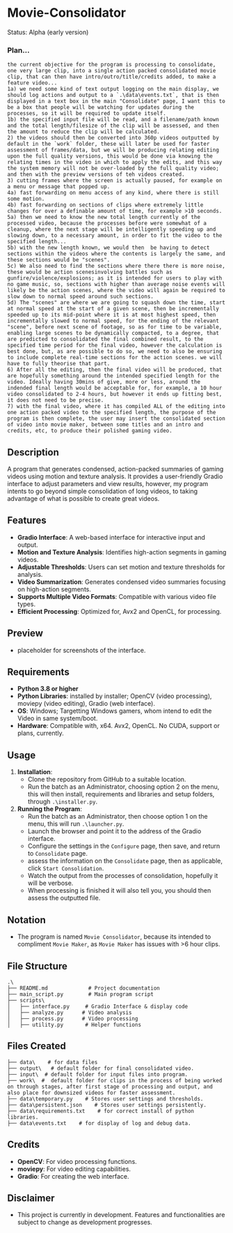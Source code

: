 # Movie-Consolidator
Status: Alpha (early version)

### Plan...
```
the current objective for the program is processing to consolidate, one very large clip, into a single action packed consolidated movie clip, that can then have intro/outro/title/credits added, to make a feature video...
1a) we need some kind of text output logging on the main display, we should log actions and output to a `.\data\events.txt`, that is then displayed in a text box in the main "Consolidate" page, I want this to be a box that people will be watching for updates during the processes, so it will be required to update itself.
1b) the specified input file will be read, and a filename/path known and the total length/filesize of the clip will be assessed, and then the amount to reduce the clip will be calculated.
2) the videos should then be converted into 360p videos outputted by default in the `work` folder, these will later be used for faster assessment of frames/data, but we will be producing relating editing upon the full quality versions, this would be done via knowing the relating times in the video in which to apply the edits, and this way the system memory will not be over-loaded by the full quality video; and then with the preview versions of teh videos created.
3) cutting frames where the screen is actually paused, for example on a menu or message that popped up.
4a) fast forwarding on menu access of any kind, where there is still some motion.
4b) fast forwarding on sections of clips where extremely little changes for over a definable amount of time, for example >10 seconds.
5a) then we need to know the new total length currently of the processed video, because the processes before were somewhat of a cleanup, where the next stage will be intelligently speeding up and slowing down, to a necessary amount, in order to fit the video to the specified length...
5b) with the new length known, we would then  be having to detect sections within the videos where the contents is largely the same, and these sections would be "scenes". 
5c) We also need to find the sections where there there is more noise, these would be action scenesinvolving battles such as gunfire/violence/explosions; as it is intended for users to play with no game music, so, sections with higher than average noise events will likely be the action scenes, where the video will again be required to slow down to normal speed around such sections.
5d) The "scenes" are where we are going to squash down the time, start at normal speed at the start of a given scene, then be incrementally speeded up to its mid-point where it is at most highest speed, then incrementally slowed to normal speed, for the ending of the relevant "scene", before next scene of footage, so as for time to be variable, enabling large scenes to be dynamically compacted, to a degree, that are predicted to consolidated the final combined result, to the specified time period for the final video, however the calculation is best done, but, as are possible to do so, we need to also be ensuring to include complete real-time sections for the action scenes. we will have to fully theorise that part.
6) After all the editing, then the final video will be produced, that are hopefully something around the intended specified length for the video. Ideally having 30mins of give, more or less, around the indended final length would be acceptable for, for example, a 10 hour video consolidated to 2-4 hours, but however it ends up fitting best, it does not need to be precise.
7) with the final video, where it has compiled ALL of the editing into one action packed video to the specified length, the purpose of the program is then complete, the user may insert the consolidated section of video into movie maker, between some titles and an intro and credits, etc, to produce their polished gaming video.
```


## Description
A program that generates condensed, action-packed summaries of gaming videos using motion and texture analysis. It provides a user-friendly Gradio interface to adjust parameters and view results, however, my program intents to go beyond simple consolidation of long videos, to taking advantage of what is possible to create great videos.

## Features
- **Gradio Interface**: A web-based interface for interactive input and output.
- **Motion and Texture Analysis**: Identifies high-action segments in gaming videos.
- **Adjustable Thresholds**: Users can set motion and texture thresholds for analysis.
- **Video Summarization**: Generates condensed video summaries focusing on high-action segments.
- **Supports Multiple Video Formats**: Compatible with various video file types.
- **Efficient Processing**: Optimized for, Avx2 and OpenCL, for processing.

## Preview
- placeholder for screenshots of the interface.

## Requirements
- **Python 3.8 or higher**
- **Python Libraries**: installed by installer; OpenCV (video processing), moviepy (video editing), Gradio (web interface).
- **OS**: Windows; Targetting Windows gamers, whom intend to edit the Video in same system/boot. 
- **Hardware**: Compatible with, x64. Avx2, OpenCL. No CUDA, support or plans, currently.

## Usage
1. **Installation**:
   - Clone the repository from GitHub to a suitable location.
   - Run the batch as an Administrator, choosing option 2 on the menu, this will then install, requirements and libraries and setup folders, through `.\installer.py`.
2. **Running the Program**:
   - Run the batch as an Administrator, then choose option 1 on the menu, this will run `.\launcher.py`.
   - Launch the browser and point it to the address of the Gradio interface.
   - Configure the settings in the `Configure` page, then save, and return to `Consolidate` page.
   - assess the information on the `Consolidate` page, then as applicable, click `Start Consolidation`.
   - Watch the output from the processes of consolidation, hopefully it will be verbose.
   - When processing is finished it will also tell you, you should then assess the outputted file.

## Notation
- The program is named `Movie Consolidator`, because its intended to compliment `Movie Maker`, as `Movie Maker` has issues with >6 hour clips.

## File Structure
```
.\
├── README.md             # Project documentation
├── main_script.py        # Main program script
├── scripts\
│   ├── interface.py     # Gradio Interface & display code
│   ├── analyze.py      # Video analysis
│   ├── process.py      # Video processing
│   ├── utility.py       # Helper functions

```

## Files Created
```
├── data\    # for data files
├── output\   # default folder for final consolidated video.
├── input\  # default folder for input files into program.
├── work\  #  default folder for clips in the process of being worked on through stages, after first stage of processing and output, and also place for downsized videos for faster assessment.
├── data\temporary.py    # Stores user settings and thresholds.
├── data\persistent.json    # Stores user settings persistently.
├── data\requirements.txt    # for correct install of python libraries.
├── data\events.txt    # for display of log and debug data.
```

## Credits
- **OpenCV**: For video processing functions.
- **moviepy**: For video editing capabilities.
- **Gradio**: For creating the web interface.

## Disclaimer
- This project is currently in development. Features and functionalities are subject to change as development progresses.
